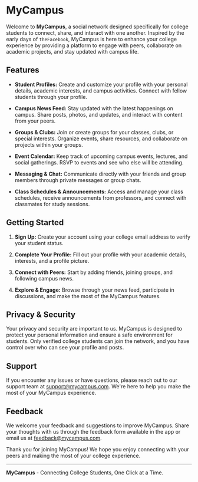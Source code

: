 # MyCampus

Welcome to **MyCampus**, a social network designed specifically for college students to connect, share, and interact with one another. Inspired by the early days of `theFacebook`, MyCampus is here to enhance your college experience by providing a platform to engage with peers, collaborate on academic projects, and stay updated with campus life.

## Features

- **Student Profiles:** Create and customize your profile with your personal details, academic interests, and campus activities. Connect with fellow students through your profile.

- **Campus News Feed:** Stay updated with the latest happenings on campus. Share posts, photos, and updates, and interact with content from your peers.

- **Groups & Clubs:** Join or create groups for your classes, clubs, or special interests. Organize events, share resources, and collaborate on projects within your groups.

- **Event Calendar:** Keep track of upcoming campus events, lectures, and social gatherings. RSVP to events and see who else will be attending.

- **Messaging & Chat:** Communicate directly with your friends and group members through private messages or group chats.

- **Class Schedules & Announcements:** Access and manage your class schedules, receive announcements from professors, and connect with classmates for study sessions.

## Getting Started

1. **Sign Up:** Create your account using your college email address to verify your student status.

2. **Complete Your Profile:** Fill out your profile with your academic details, interests, and a profile picture.

3. **Connect with Peers:** Start by adding friends, joining groups, and following campus news.

4. **Explore & Engage:** Browse through your news feed, participate in discussions, and make the most of the MyCampus features.

## Privacy & Security

Your privacy and security are important to us. MyCampus is designed to protect your personal information and ensure a safe environment for students. Only verified college students can join the network, and you have control over who can see your profile and posts.

## Support

If you encounter any issues or have questions, please reach out to our support team at [support@mycampus.com](mailto:support@mycampus.com). We're here to help you make the most of your MyCampus experience.

## Feedback

We welcome your feedback and suggestions to improve MyCampus. Share your thoughts with us through the feedback form available in the app or email us at [feedback@mycampus.com](mailto:feedback@mycampus.com).

Thank you for joining MyCampus! We hope you enjoy connecting with your peers and making the most of your college experience.

---

**MyCampus** - Connecting College Students, One Click at a Time.